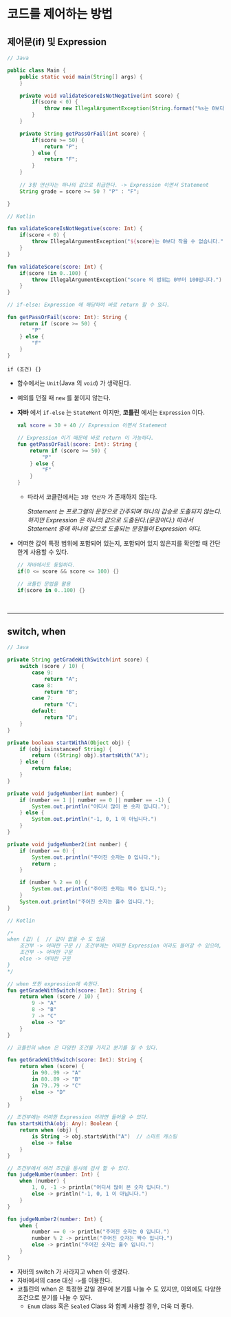 # 코드를 제어하는 방법

## **제어문(if) 및 Expression**

```java
// Java

public class Main {
    public static void main(String[] args) {
    }

    private void validateScoreIsNotNegative(int score) {
        if(score < 0) {
            throw new IllegalArgumentException(String.format("%s는 0보다 작을 수 없습니다."), score);
        }
    }

    private String getPassOrFail(int score) {
        if(score >= 50) {
            return "P";
        } else {
            return "F";
        }
    }
    
    // 3항 연산자는 하나의 값으로 취급한다. -> Expression 이면서 Statement
    String grade = score >= 50 ? "P" : "F";

}
```

```kotlin
// Kotlin

fun validateScoreIsNotNegative(score: Int) {
    if(score < 0) {
        throw IllegalArgumentException("${score}는 0보다 작을 수 없습니다.")
    }
}

fun validateScore(score: Int) {
    if(score !in 0..100) {
        throw IllegalArgumentException("score 의 범위는 0부터 100입니다.")
    }
}

// if-else: Expression 에 해당하여 바로 return 할 수 있다.

fun getPassOrFail(score: Int): String {
    return if (score >= 50) {
        "P"
    } else {
        "F"
    }
}
```

`if (조건) {}`

- 함수에서는 `Unit`(Java 의 `void`) 가 생략된다.
- 예외를 던질 때 `new` 를 붙이지 않는다.
- **자바** 에서 `if-else` 는 `StateMent` 이지만, **코틀린** 에서는 `Expression` 이다.

    ```kotlin
    val score = 30 + 40 // Expression 이면서 Statement

    // Expression 이기 때문에 바로 return 이 가능하다.
    fun getPassOrFail(score: Int): String {
        return if (score >= 50) {
            "P"
        } else {
            "F"
        }
    }
    ```

  - 따라서 코클린에서는 `3항 연산자` 가 존재하지 않는다.

    *Statement 는 프로그램의 문장으로 간주되며 하나의 갑승로 도출되지 않는다. 하지만 Expression 은 하나의 값으로 도출된다.(문장이다.) 따라서 Statement 중에 하나의 값으로 도출되는 문장들이 Expression 이다.*

- 어떠한 값이 특정 범위에 포함되어 있는지, 포함되어 있지 않은지를 확인할 때 간단한게 사용할 수 있다.

    ```kotlin
    // 자바에서도 동일하다.
    if(0 <= score && score <= 100) {}

    // 코틀린 문법을 활용
    if(score in 0..100) {}
    ```

<br><hr>

## **switch, when**

```java
// Java

private String getGradeWithSwitch(int score) {
    switch (score / 10) {
        case 9:
            return "A";
        case 8:
            return "B";
        case 7:
            return "C";
        default:
            return "D";
    }
}

private boolean startWithA(Object obj) {
    if (obj isinstanceof String) {
        return ((String) obj).startsWith("A");
    } else {
        return false;
    }
}

private void judgeNumber(int number) {
    if (number == 1 || number == 0 || number == -1) {
        System.out.println("어디서 많이 본 숫자 입니다.");
    } else {
        System.out.println("-1, 0, 1 이 아닙니다.")
    }
}

private void judgeNumber2(int number) {
    if (number == 0) {
        System.out.println("주어진 숫자는 0 입니다.");
        return ;
    } 

    if (number % 2 == 0) {
        System.out.println("주어진 숫자는 짝수 입니다.");
    }
    System.out.println("주어진 숫자는 홀수 입니다.");
}

```

```kotlin
// Kotlin

/*
when (값) {  // 값이 없을 수 도 있음
    조건부 -> 어떠한 구문 // 조건부에는 어떠한 Expression 이라도 들어갈 수 있으며, 여러개의 조건을 동시에 검사 할 수 있다.
    조건부 -> 어떠한 구문
    else -> 어떠한 구문
}
*/

// when 또한 expression에 속한다.
fun getGradeWithSwitch(score: Int): String {
    return when (score / 10) {
        9 -> "A"
        8 -> "B"
        7 -> "C"
        else -> "D"
    }
}

// 코틀린의 when 은 다양한 조건을 가지고 분기를 칠 수 있다.

fun getGradeWithSwitch(score: Int): String {
    return when (score) {
        in 90..99 -> "A"
        in 80..89 -> "B"
        in 79..79 -> "C"
        else -> "D"
    }
}

// 조건부에는 어떠한 Expression 이라면 들어올 수 있다.
fun startsWithA(obj: Any): Boolean {
    return when (obj) {
        is String -> obj.startsWith("A")  // 스마트 캐스팅
        else -> false
    } 
}

// 조건부에서 여러 조건을 동시에 검사 할 수 있다.
fun judgeNumber(number: Int) {
    when (number) {
        1, 0, -1 -> println("어디서 많이 본 숫자 입니다.")
        else -> println("-1, 0, 1 이 아닙니다.")
    }
}

fun judgeNumber2(number: Int) {
    when {
        number == 0 -> println("주어진 숫자는 0 입니다.")
        number % 2 -> println("주어진 숫자는 짝수 입니다.")
        else -> println("주어진 숫자는 홀수 입니다.")
    }
}

```

- 자바의 switch 가 사라지고 when 이 생겼다.
- 자바에서의 case 대신 `->`를 이용한다.
- 코틀린의 when 은 특정한 값일 경우에 분기를 나눌 수 도 있지만, 이외에도 다양한 조건으로 분기를 나눌 수 있다.
  - `Enum` class 혹은 `Sealed` Class 와 함께 사용할 경우, 더욱 더 좋다.
